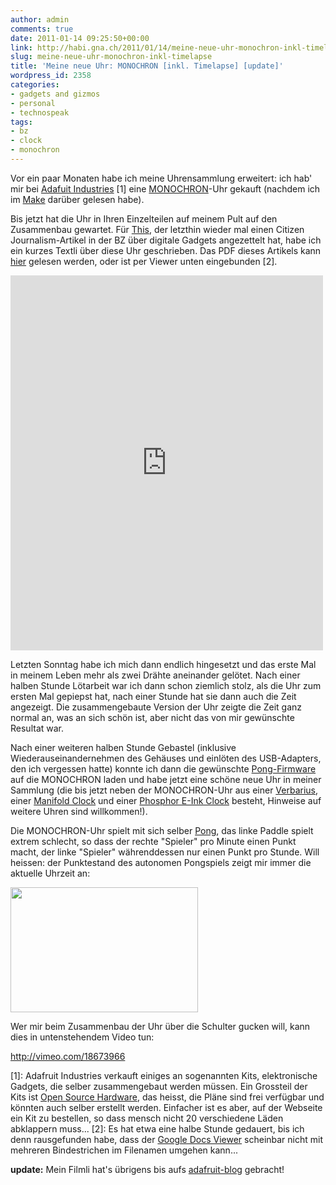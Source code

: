 ```yaml
---
author: admin
comments: true
date: 2011-01-14 09:25:50+00:00
link: http://habi.gna.ch/2011/01/14/meine-neue-uhr-monochron-inkl-timelapse/
slug: meine-neue-uhr-monochron-inkl-timelapse
title: 'Meine neue Uhr: MONOCHRON [inkl. Timelapse] [update]'
wordpress_id: 2358
categories:
- gadgets and gizmos
- personal
- technospeak
tags:
- bz
- clock
- monochron
---
```


Vor ein paar Monaten habe ich meine Uhrensammlung erweitert: ich hab' mir bei <a href="http://adafruit.com/">Adafuit Industries</a> [1] eine <a href="http://www.ladyada.net/make/monochron/index.html">MONOCHRON</a>-Uhr gekauft (nachdem ich im <a href="http://habi.gna.ch/2010/11/30/make-magazine-gratis-bekommen/">Make</a> darüber gelesen habe).

Bis jetzt hat die Uhr in Ihren Einzelteilen auf meinem Pult auf den Zusammenbau gewartet. Für <a href="http://www.borniert.com/">This</a>, der letzthin wieder mal einen Citizen Journalism-Artikel in der BZ über digitale Gadgets angezettelt hat, habe ich ein kurzes Textli über diese Uhr geschrieben. Das PDF dieses Artikels kann <a href="http://habi.gna.ch/wp-content/uploads/2011/01/BZ_digital_MONOCHRON.pdf">hier</a> gelesen werden, oder ist per Viewer unten eingebunden [2].

<iframe src="http://docs.google.com/viewer?url=http%3A%2F%2Fhabi.gna.ch%2Fwp-content%2Fuploads%2F2011%2F01%2FBZ_digital_MONOCHRON.pdf&amp;embedded=true" style="border: none;" width="500" height="600"></iframe>

Letzten Sonntag habe ich mich dann endlich hingesetzt und das erste Mal in meinem Leben mehr als zwei Drähte aneinander gelötet. Nach einer halben Stunde Lötarbeit war ich dann schon ziemlich stolz, als die Uhr zum ersten Mal gepiepst hat, nach einer Stunde hat sie dann auch die Zeit angezeigt. Die zusammengebaute Version der Uhr zeigte die Zeit ganz normal an, was an sich schön ist, aber nicht das von mir gewünschte Resultat war.

Nach einer weiteren halben Stunde Gebastel (inklusive Wiederauseinandernehmen des Gehäuses und einlöten des USB-Adapters, den ich vergessen hatte) konnte ich dann die gewünschte <a href="http://www.ladyada.net/make/monochron/newclock.html">Pong-Firmware</a> auf die MONOCHRON laden und habe jetzt eine schöne neue Uhr in meiner Sammlung (die bis jetzt neben der MONOCHRON-Uhr aus einer <a href="http://www.artlebedev.com/everything/verbarius/">Verbarius</a>, einer <a href="http://www.studiove.com/projects/manifold-clock">Manifold Clock</a> und einer <a href="http://www.phosphorwatches.com/E-Ink-Digital-Hour-Clock-Watch-Black-Polyurethane-p/70510565260.htm">Phosphor E-Ink Clock</a> besteht, Hinweise auf weitere Uhren sind willkommen!).

Die MONOCHRON-Uhr spielt mit sich selber <a href="http://de.wikipedia.org/wiki/Pong">Pong</a>, das linke Paddle spielt extrem schlecht, so dass der rechte "Spieler" pro Minute einen Punkt macht, der linke "Spieler" währenddessen nur einen Punkt pro Stunde. Will heissen: der Punktestand des autonomen Pongspiels zeigt mir immer die aktuelle Uhrzeit an:

<a href="http://habi.gna.ch/wp-content/uploads/2011/01/DSC_3278.jpg"><img src="http://habi.gna.ch/wp-content/uploads/2011/01/DSC_3278-300x200.jpg" alt="" title="DSC_3278.jpg" class="aligncenter size-medium wp-image-2356" width="300" height="200"></a><br clear="all">

Wer mir beim Zusammenbau der Uhr über die Schulter gucken will, kann dies in untenstehendem Video tun:

http://vimeo.com/18673966

[1]: Adafruit Industries verkauft einiges an sogenannten Kits, elektronische Gadgets, die selber zusammengebaut werden müssen. Ein Grossteil der Kits ist <a href="http://de.wikipedia.org/wiki/Open_Source_Hardware">Open Source Hardware</a>, das heisst, die Pläne sind frei verfügbar und könnten auch selber erstellt werden. Einfacher ist es aber, auf der Webseite ein Kit zu bestellen, so dass mensch nicht 20 verschiedene Läden abklappern muss...
[2]: Es hat etwa eine halbe Stunde gedauert, bis ich denn rausgefunden habe, dass der <a href="https://docs.google.com/viewer">Google Docs Viewer</a> scheinbar nicht mit mehreren Bindestrichen im Filenamen umgehen kann...

<strong>update:</strong> Mein Filmli hat's übrigens bis aufs <a href="http://www.adafruit.com/blog/2011/01/20/monochron-assembly-timelapse/">adafruit-blog</a> gebracht!
